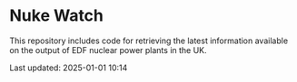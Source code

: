 # Nuke Watch

This repository includes code for retrieving the latest information available on the output of EDF nuclear power plants in the UK.

Last updated: 2025-01-01 10:14